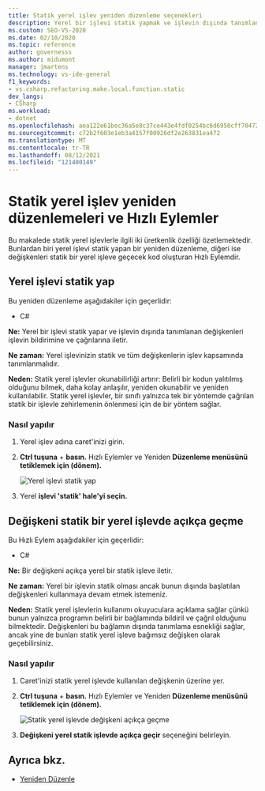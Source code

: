 ```yaml
---
title: Statik yerel işlev yeniden düzenleme seçenekleri
description: Yerel bir işlevi statik yapmak ve işlevin dışında tanımlanan değişkenleri işlevin bildirimine ve çağrılarına iletirken Hızlı Eylemler ve Yeniden Düzenleme menüsünü kullanmayı öğrenin.
ms.custom: SEO-VS-2020
ms.date: 02/10/2020
ms.topic: reference
author: governesss
ms.author: midumont
manager: jmartens
ms.technology: vs-ide-general
f1_keywords:
- vs.csharp.refactoring.make.local.function.static
dev_langs:
- CSharp
ms.workload:
- dotnet
ms.openlocfilehash: aea122e61bec36a5e8c37ce443e4fdf0254bc6d6950cff704721e282b6dabb10
ms.sourcegitcommit: c72b2f603e1eb3a4157f00926df2e263831ea472
ms.translationtype: MT
ms.contentlocale: tr-TR
ms.lasthandoff: 08/12/2021
ms.locfileid: "121400149"
---
```

# <a name="static-local-function-refactorings-and-quick-actions"></a>Statik yerel işlev yeniden düzenlemeleri ve Hızlı Eylemler

Bu makalede statik yerel işlevlerle ilgili iki üretkenlik özelliği özetlemektedir. Bunlardan biri yerel işlevi statik yapan bir yeniden düzenleme, diğeri ise değişkenleri statik bir yerel işleve geçecek kod oluşturan Hızlı Eylemdir.

## <a name="make-local-function-static"></a>Yerel işlevi statik yap

Bu yeniden düzenleme aşağıdakiler için geçerlidir:

- C#

**Ne:** Yerel bir işlevi statik yapar ve işlevin dışında tanımlanan değişkenleri işlevin bildirimine ve çağrılarına iletir.

**Ne zaman:** Yerel işlevinizin statik ve tüm değişkenlerin işlev kapsamında tanımlanmalıdır.

**Neden:** Statik yerel işlevler okunabilirliği artırır: Belirli bir kodun yalıtılmış olduğunu bilmek, daha kolay anlaşılır, yeniden okunabilir ve yeniden kullanılabilir. Statik yerel işlevler, bir sınıfı yalnızca tek bir yöntemde çağrılan statik bir işlevle zehirlemenin önlenmesi için de bir yöntem sağlar.

### <a name="how-to"></a>Nasıl yapılır

1. Yerel işlev adına caret'inizi girin.

2. **Ctrl tuşuna** + **basın.** Hızlı Eylemler ve Yeniden **Düzenleme menüsünü tetiklemek için (dönem).**

   ![Yerel işlevi statik yap](media/make-local-function-static.png)

3. Yerel **işlevi 'statik' hale'yi seçin.**

## <a name="pass-variable-explicitly-in-a-static-local-function"></a>Değişkeni statik bir yerel işlevde açıkça geçme

Bu Hızlı Eylem aşağıdakiler için geçerlidir:

- C#

**Ne:** Bir değişkeni açıkça yerel bir statik işleve iletir.

**Ne zaman:** Yerel bir işlevin statik olması ancak bunun dışında başlatılan değişkenleri kullanmaya devam etmek istemeniz.

**Neden:** Statik yerel işlevlerin kullanımı okuyuculara açıklama sağlar çünkü bunun yalnızca programın belirli bir bağlamında bildiril ve çağrıl olduğunu bilmektedir. Değişkenleri bu bağlamın dışında tanımlama esnekliği sağlar, ancak yine de bunları statik yerel işleve bağımsız değişken olarak geçebilirsiniz.

### <a name="how-to"></a>Nasıl yapılır

1. Caret'inizi statik yerel işlevde kullanılan değişkenin üzerine yer.

2. **Ctrl tuşuna** + **basın.** Hızlı Eylemler ve Yeniden **Düzenleme menüsünü tetiklemek için (dönem).**

   ![Statik yerel işlevde değişkeni açıkça geçme](media/pass-variable-explicitly-static-local-function.png)

3. **Değişkeni yerel statik işlevde açıkça geçir** seçeneğini belirleyin.

## <a name="see-also"></a>Ayrıca bkz.

- [Yeniden Düzenle](../refactoring-in-visual-studio.md)